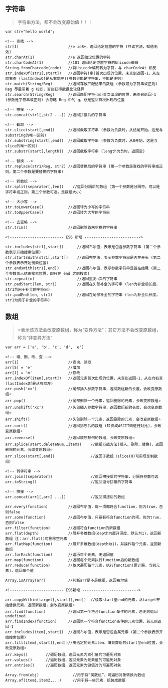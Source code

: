 ## 字符串
> 字符串方法，都不会改变原始值！！！

    var str="hello world";

    <!-- 查找 -->
    str[1]                      //e ie8+，返回给定位置的字符 (只读方法，赋值无效)
    str.charAt(1)               //e 返回给定位置的字符
    str.charCodeAt(1)           //101 返回给定位置字符的Unicode编码
    String.fromCharcode(code)   //将Unicode编码转为字符，与 charCodeAt 相反
    str.indexOf(str1[,start])   //返回字符(串)首次出现的位置，未查到返回-1，从左向右查 (lastIndexOf是从右向左)(参数只能是字符串，不能是正则)
    str.match(String/Reg)       //返回存放匹配结果的数组 (参数可为字符串或正则)  Reg 尽量带着 g 标识，否则获得数据比较怪异
    str.search(String/Reg)      //返回匹配字符(串)首次出现的位置，未查到返回-1 (参数是字符串或正则) 会忽略 Reg 中的 g，总是返回首次出现的位置

    <!-- 拼接 -->
    str.concat(str1[,str2 ...]) //返回拼接后的字符串

    <!-- 截取 -->
    str.slice(start[,end])      //返回截取字符串 (参数为负数时，从结尾开始，这是与substring的唯一区别)
    str.substring(start[,end])  //返回截取字符串 (参数为负数时，从0开始，这是与slice的唯一区别)
    str.substr(start[,length])  //返回截取字符串 (length为负时，返回空)

    <!-- 替换 -->
    str.replace(str1/Reg, str2) //返回替换后的字符串 (第一个参数是查找的字符串或正则，第二个参数是要替换的字符串)
    
    <!-- 转数组 -->
    str.split(separator[,len])    //返回分隔后的数组 (第一个参数是分隔符，可以是字符串或正则，第二个参数可选，是数组大小)

    <!-- 大小写 -->
    str.toLowerCase()           //返回转为小写的字符串
    str.toUpperCase()           //返回转为大写的字符串

    <!-- 去空格 -->
    str.trim()                  //返回删除首末空格的字符串

    <!------------------------ ES6 新增 ------------------------->

    str.includes(str1[,start])      //返回布尔值，表示是包含参数字符串 (第二个参数表示开始搜索位置)
    str.startsWith(str1[,start])    //返回布尔值，表示参数字符串是否在开头 (第二个参数表示开始搜索位置)
    str.endsWith(str1[,end])        //返回布尔值，表示参数字符串是否在结尾 (第二个参数表示结束搜索位置，即只在 end 之前搜索)
    str.repeat(n)                   //返回重复n次的字符串
    str.padStart(len, str1)         //返回在头部补全的字符串 (len为补全后长度，str1为用于补全的字符串)
    str.padEnd(len, str1)           //返回在尾部补全的字符串 (len为补全后长度，str1为用于补全的字符串)
        
## 数组
> ⭐️表示该方法会改变原数组，称为“变异方法”；其它方法不会改变原数组，称为“非变异方法”

    var arr = ['a', 'b', 'c', 'd', 'e']

    <!-- 增、删、改、查 -->
    arr[1]                      //查询、读取
    arr[5] = 'e'                //增加
    arr[1] = 'm'                //修改
    arr.indexOf(item[,start])   //返回元素首次出现的位置，未查到返回-1，从左向右查 (lastIndexOf是从右向左)
    arr.push('xx')              //尾部插入参数字符串，返回数组新的长度，会改变原数组⭐️
    arr.pop()                   //尾部删除一个元素，返回删除的元素，会改变原数组⭐️
    arr.unshift('xx')           //头部插入参数字符串，返回数组新的长度，会改变原数组⭐️
    arr.shift()                 //头部删除一个元素，返回删除的元素，会改变原数组⭐️
    arr.sort()                  //返回排序后的数组 (转换成ASCII码进行对比)，会改变原数组⭐️
    arr.reverse()               //返回顺序颠倒的数组，会改变原数组⭐️
    arr.splice(start,deleteNum,…items)    //数组万能方法(插入、删除、替换)，返回删除的元素，会改变原数组⭐️
    arr.slice(start[,end])                //返回子数组（slice(0)可实现复制数组）

    <!-- 转字符串 -->
    arr.join([separator])                 //返回拼接后的字符串，分隔符参数可选
    arr.toString()                        //返回逗号拼接的字符串

    <!-- 拼接 -->
    arr.concat(arr1[,arr2 ...])           //返回拼接后的数组

    arr.every(function)         //返回布尔值，每一项都符合function，则为true，否则false
    arr.some(function)          //返回布尔值，只要有符合function的项，则为true，否则false
    arr.filter(function)        //返回符合function的新数组
    arr.flat(depth)             //展开多维数组(depth为展开深度，默认为1)，返回新数组 注：arr.flat()可删除空元素
    arr.flatMap(function)       //展开多维数组(depth为1)，并操作每个元素，返回新数组
    arr.forEach(function)       //遍历每个元素，无返回值
    arr.map(function)           //返回每个元素执行function后的新数组
    arr.reduce(function)        //依次遍历每个元素，执行function(累计器，当前元素)，返回单个值

    Array.isArray(arr)          //判断arr是不是数组，返回布尔值

    <!------------------------ ES6新增 ------------------------->

    arr.copyWithin(target[,start][,end])  //读取start至end的元素，从target开始替换元素，返回新数组，会改变原数组⭐️
    arr.find(function)          //返回第一个符合function条件的元素，若无则返回undefined
    arr.findIndex(function)     //返回第一个符合function条件的元素位置，若无则返回-1
    arr.includes(item[,start])  //返回布尔值，表示是否包含某元素 (第二个参数表示开始搜索位置)
    arr.fill(item[,start][,end])//用给定的元素item，填充数组的start至end位置，会改变原数组⭐️
    arr.keys()        //遍历数组，返回元素为索引值的可遍历对象
    arr.values()      //遍历数组，返回元素为元素值的可遍历对象
    arr.entries()     //遍历数组，返回元素为键值对的可遍历对象

    Array.from(obj)               //用于将“类数组”、可遍历对象转换为数组
    Array.of(item1,item2,...)     //用于将一些元素，组装成数组
